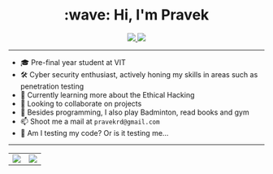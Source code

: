 <h1 align="center">:wave: Hi, I'm Pravek</h1>

<p align="center">
  <a href="https://www.linkedin.com/in/pravek-dixit-7594b41b3/">
    <img src="https://img.shields.io/badge/LinkedIn-0077B5?style=for-the-badge&logo=linkedin&logoColor=white">
   <a/>
  <a href="https://github.com/Pravekrd">
    <img src="https://img.shields.io/badge/pravekrd-100000?style=for-the-badge&logo=github&logoColor=white">
   <a/>
</p>

---
    
- 🎓 Pre-final year student at VIT
- 🛠  Cyber security enthusiast, actively honing my skills in areas such as penetration testing
- 🌱 Currently learning more about the Ethical Hacking
- 👯 Looking to collaborate on projects
- 💬 Besides programming, I also play Badminton, read books and gym
- 📫 Shoot me a mail at `pravekrd@gmail.com`
- 🤖 Am I testing my code? Or is it testing me...

---

<table cellspacing="0" cellpadding="0" border="0">
  <tr>
    <td>
      <a href="https://github.com/Pravekrd">
        <img src="https://github-readme-stats.vercel.app/api?username=Pravekrd&show_icons=true&include_all_commits=true&theme=tokyonight">
      <a/>
    </td>
    <td>
      <a href="https://github.com/Pravekrd">
        <img src="https://github-readme-stats.vercel.app/api/top-langs/?username=Pravekrd&layout=compact&theme=tokyonight">
      <a/>
    </td>
  </tr>
</table>
    

